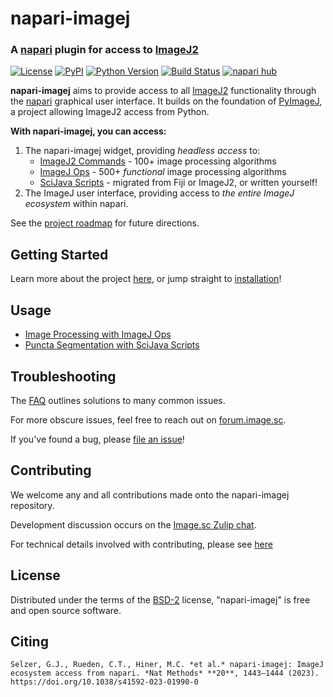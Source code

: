 # napari-imagej

### A [napari] plugin for access to [ImageJ2]

[![License](https://img.shields.io/pypi/l/napari-imagej.svg?color=green)](https://github.com/imagej/napari-imagej/raw/main/LICENSE)
[![PyPI](https://img.shields.io/pypi/v/napari-imagej.svg?color=green)](https://pypi.org/project/napari-imagej)
[![Python Version](https://img.shields.io/pypi/pyversions/napari-imagej.svg?color=green)](https://python.org)
[![Build Status](https://github.com/imagej/napari-imagej/workflows/build/badge.svg)](https://github.com/imagej/napari-imagej/actions)
[![napari hub](https://img.shields.io/endpoint?url=https://api.napari-hub.org/shields/napari-imagej)](https://napari-hub.org/plugins/napari-imagej)

**napari-imagej** aims to provide access to all [ImageJ2] functionality through the [napari] graphical user interface. It builds on the foundation of [PyImageJ], a project allowing ImageJ2 access from Python.

**With napari-imagej, you can access:**

1. The napari-imagej widget, providing *headless access* to:
   * [ImageJ2 Commands] - 100+ image processing algorithms
   * [ImageJ Ops] - 500+ *functional* image processing algorithms
   * [SciJava Scripts] - migrated from Fiji or ImageJ2, or written yourself!
2. The ImageJ user interface, providing access to *the entire ImageJ ecosystem* within napari.

See the [project roadmap](https://github.com/orgs/imagej/projects/2) for future directions.

## Getting Started

Learn more about the project [here](https://napari-imagej.readthedocs.io/en/latest/), or jump straight to [installation](https://napari-imagej.readthedocs.io/en/latest/Install.html)!

## Usage

* [Image Processing with ImageJ Ops](https://napari-imagej.readthedocs.io/en/latest/examples/ops.html)
* [Puncta Segmentation with SciJava Scripts](https://napari-imagej.readthedocs.io/en/latest/examples/scripting.html)

## Troubleshooting

The [FAQ](https://napari-imagej.readthedocs.io/en/latest/Troubleshooting.html) outlines solutions to many common issues.

For more obscure issues, feel free to reach out on [forum.image.sc](https://forum.image.sc).

If you've found a bug, please [file an issue]!

## Contributing

We welcome any and all contributions made onto the napari-imagej repository.

Development discussion occurs on the [Image.sc Zulip chat](https://imagesc.zulipchat.com/#narrow/stream/328100-scyjava).

For technical details involved with contributing, please see [here](https://napari-imagej.readthedocs.io/en/latest/Development.html)

## License

Distributed under the terms of the [BSD-2] license,
"napari-imagej" is free and open source software.

## Citing

    Selzer, G.J., Rueden, C.T., Hiner, M.C. *et al.* napari-imagej: ImageJ ecosystem access from napari. *Nat Methods* **20**, 1443–1444 (2023). https://doi.org/10.1038/s41592-023-01990-0

[Apache Software License 2.0]: https://www.apache.org/licenses/LICENSE-2.0
[black]: https://github.com/psf/black
[BSD-2]: https://opensource.org/licenses/BSD-2-Clause
[Cookiecutter]: https://github.com/audreyr/cookiecutter
[cookiecutter-napari-plugin]: https://github.com/napari/cookiecutter-napari-plugin
[conda]: https://docs.conda.io/
[conda-forge]: https://conda-forge.org/
[file an issue]: https://github.com/imagej/napari-imagej/issues
[flake8]: https://flake8.pycqa.org/
[GNU GPL v3.0]: https://www.gnu.org/licenses/gpl-3.0.txt
[GNU LGPL v3.0]: https://www.gnu.org/licenses/lgpl-3.0.txt
[ImageJ2]: https://imagej.net/software/imagej2
[ImageJ2 Commands]: https://github.com/imagej/imagej-plugins-commands
[ImageJ Ops]: https://imagej.net/libs/imagej-ops
[install mamba]: https://mamba.readthedocs.io/en/latest/installation.html
[isort]: https://pycqa.github.io/isort/
[mamba]: https://mamba.readthedocs.io/
[MIT]: https://opensource.org/licenses/MIT
[Mozilla Public License 2.0]: https://www.mozilla.org/media/MPL/2.0/index.txt
[napari]: https://github.com/napari/napari
[napari hub]: https://www.napari-hub.org/
[npe2]: https://github.com/napari/npe2
[pip]: https://pypi.org/project/pip/
[pull request]: https://docs.github.com/en/pull-requests/collaborating-with-pull-requests/proposing-changes-to-your-work-with-pull-requests/about-pull-requests
[PyImageJ]: https://github.com/imagej/pyimagej
[PyPI]: https://pypi.org/
[SciJava Scripts]: https://imagej.net/scripting
[tox]: https://tox.readthedocs.io/
